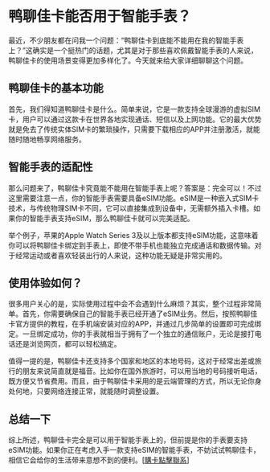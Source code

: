 # 鸭聊佳卡能否用于智能手表？

最近，不少朋友都在问我一个问题：“鸭聊佳卡到底能不能用在我的智能手表上？”这确实是一个挺热门的话题，尤其是对于那些喜欢佩戴智能手表的人来说，鸭聊佳卡的使用场景变得更加多样化了。今天就来给大家详细聊聊这个问题。

## 鸭聊佳卡的基本功能

首先，我们得知道鸭聊佳卡是什么。简单来说，它是一款支持全球漫游的虚拟SIM卡，用户可以通过这款卡在世界各地实现通话、短信以及上网功能。它的最大优势就是免去了传统实体SIM卡的繁琐操作，只需要下载相应的APP并注册激活，就能随时随地畅享网络服务。

## 智能手表的适配性

那么问题来了，鸭聊佳卡究竟能不能用在智能手表上呢？答案是：完全可以！不过这里需要注意一点，你的智能手表需要具备eSIM功能。eSIM是一种嵌入式SIM卡技术，与传统物理SIM卡不同，它可以直接集成到设备中，无需额外插入卡槽。如果你的智能手表支持eSIM，那么鸭聊佳卡就可以完美适配。

举个例子，苹果的Apple Watch Series 3及以上版本都支持eSIM功能，这意味着你可以将鸭聊佳卡绑定到手表上，即使不带手机也能独立完成通话和数据传输。对于经常运动或者喜欢轻装出行的人来说，这种功能无疑是非常实用的。

## 使用体验如何？

很多用户关心的是，实际使用过程中会不会遇到什么麻烦？其实，整个过程非常简单。首先，你需要确保自己的智能手表已经开通了eSIM业务。然后，按照鸭聊佳卡官方提供的教程，在手机端安装对应的APP，并通过几步简单的设置即可完成绑定。一旦绑定成功，你的手表就相当于拥有了一个独立的通信账户，无论是接打电话还是浏览网页，都可以轻松搞定。

值得一提的是，鸭聊佳卡还支持多个国家和地区的本地号码，这对于经常出差或旅行的朋友来说简直就是福音。比如你在国外旅游时，可以用当地的号码接听电话，既方便又节省费用。而且，由于鸭聊佳卡采用的是云端管理的方式，所以无论你身处何地，只要网络连接正常，就能随时调整设置。

## 总结一下

综上所述，鸭聊佳卡完全是可以用于智能手表上的，但前提是你的手表要支持eSIM功能。如果你正在考虑入手一款支持eSIM的智能手表，不妨试试鸭聊佳卡，相信它会给你的生活带来意想不到的便利。[[購卡點擊聯系](https://t.me/s/esim1088)]